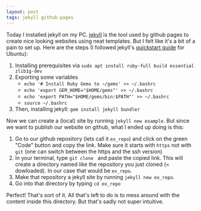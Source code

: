```yaml
---
layout: post
tags: jekyll github-pages
---
```


Today I installed jekyll on my PC. [jekyll](https://jekyllrb.com/) is the tool used by github pages to create nice looking websites using neat templates. But I felt like it's a bit of a pain to set up. Here are the steps (I followed jekyll's [quickstart guide](https://jekyllrb.com/docs/) for Ubuntu):

1. Installing prerequisites via `sudo apt install ruby-full build essential zlib1g-dev`
2. Exporting some variables
   * `echo '# Install Ruby Gems to ~/gems' >> ~/.bashrc`
   * `echo 'export GEM_HOME="$HOME/gems"' >> ~/.bashrc`
   * `echo 'export PATH="$HOME/gems/bin:$PATH"' >> ~/.bashrc`
   * `source ~/.bashrc`
3. Then, installing jekyll: `gem install jekyll bundler`

Now we can create a (local) site by running `jekyll new example`. But since we want to publish our website on github, what I ended up doing is this:

1. Go to our github repository (lets call it `ex_repo`) and click on the green "Code" button and copy the link. Make sure it starts with `https` not with `git` (one can switch between the https and the ssh version)
2. In your terminal, type `git clone ` and paste the copied link. This will create a directory named like the repository you just cloned (= dowloaded). In our case that would be `ex_repo`.
3. Make that repository a jekyll site by running `jekyll new ex_repo`.
4. Go into that directory by typing `cd ex_repo`

Perfect! That's sort of it. All that's left to do is to mess around with the content inside this directory. But that's sadly not super intuitive.